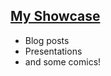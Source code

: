 ## [My Showcase](https://jeffreymfarley.github.io/showcase/)

- Blog posts
- Presentations
- and some comics!
